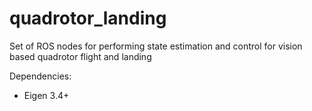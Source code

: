 # quadrotor_landing
Set of ROS nodes for performing state estimation and control for vision based quadrotor flight and landing

Dependencies:
- Eigen 3.4+
